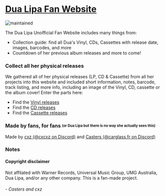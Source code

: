# [Dua Lipa Fan Website](https://d-u-a-l-i-p-a.github.io/)
![maintained](https://raster.shields.io/badge/status-maintained-green.png)

The Dua Lipa Unofficial Fan Website includes many things from:
- Collection guide: find all Dua's Vinyl, CDs, Cassettes with release date, images, barcodes, and more
- Countdown of her previous album releases
and more to come!

### Collect all her physical releases
We gathered all of her physical releases (LP, CD & Cassette) from all her projects into this website and included short information, notes, barcode, track listing, and more info, including an image of the Vinyl, CD, cassette or the album cover! Enter the parts here:
- Find the [Vinyl releases](https://d-u-a-l-i-p-a.github.io/vinyl.html)
- Find the [CD releases](https://d-u-a-l-i-p-a.github.io/index.html)
- Find the [Cassette releases](https://d-u-a-l-i-p-a.github.io/cassette.html)

### Made by fans, for fans <sup><sub>(or Dua Lipa but there is no way she actually sees this)</sub></sup>
Made by [cxz (@cxcxz on Discord)](https://github.com/cxzgt) and [Casters (@carglass.fr on Discord)](https://github.com/notironicallycasters)

### Notes

#### Copyright disclaimer
Not affilated with Warner Records, Universal Music Group, UMG Australia, Dua Lipa, and/or any other company. This is a fan-made project.

###### - Casters and cxz
